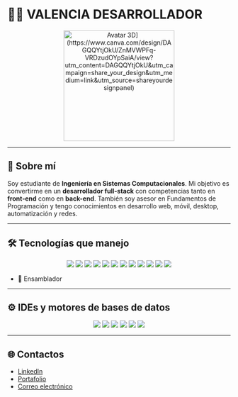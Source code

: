 # 👨‍💻 **VALENCIA DESARROLLADOR**

<p align="center">
  <img src="[https://github.com/user-attachments/assets/31dd4cec-33ed-42f8-8e10-56a07ea76f5b" width="250px" alt="Avatar 3D](https://www.canva.com/design/DAGQQYtjOkU/ZnMVWPFq-VRDzudOYpSaiA/view?utm_content=DAGQQYtjOkU&utm_campaign=share_your_design&utm_medium=link&utm_source=shareyourdesignpanel)">
</p>

---

## 🌟 **Sobre mí** 
Soy estudiante de **Ingeniería en Sistemas Computacionales**. Mi objetivo es convertirme en un **desarrollador full-stack** con competencias tanto en **front-end** como en **back-end**. También soy asesor en Fundamentos de Programación y tengo conocimientos en desarrollo web, móvil, desktop, automatización y redes.

---

## 🛠 **Tecnologías que manejo**

<div align="center">
  <img src="https://img.shields.io/badge/C%23-239120?style=for-the-badge&logo=c-sharp&logoColor=white">
  <img src="https://img.shields.io/badge/Java-007396?style=for-the-badge&logo=java&logoColor=white">
  <img src="https://img.shields.io/badge/SQL_Server-CC2927?style=for-the-badge&logo=microsoft-sql-server&logoColor=white">
  <img src="https://img.shields.io/badge/HTML5-E34F26?style=for-the-badge&logo=html5&logoColor=white">
  <img src="https://img.shields.io/badge/CSS3-1572B6?style=for-the-badge&logo=css3&logoColor=white">
  <img src="https://img.shields.io/badge/JavaScript-F7DF1E?style=for-the-badge&logo=javascript&logoColor=black">
  <img src="https://img.shields.io/badge/Sass-CC6699?style=for-the-badge&logo=sass&logoColor=white">
  <img src="https://img.shields.io/badge/Node.js-339933?style=for-the-badge&logo=nodedotjs&logoColor=white">
  <img src="https://img.shields.io/badge/Kotlin-0095D5?style=for-the-badge&logo=kotlin&logoColor=white">
  <img src="https://img.shields.io/badge/C%2B%2B-00599C?style=for-the-badge&logo=c%2B%2B&logoColor=white">
  <img src="https://img.shields.io/badge/XAML-0C54C2?style=for-the-badge&logo=xaml&logoColor=white">
  <img src="https://img.shields.io/badge/XML-FF6600?style=for-the-badge&logo=xml&logoColor=white">
</div>

- 🔢 Ensamblador

---

## ⚙️ **IDEs y motores de bases de datos**

<div align="center">
  <img src="https://img.shields.io/badge/Visual_Studio_2022-5C2D91?style=for-the-badge&logo=visual-studio&logoColor=white">
  <img src="https://img.shields.io/badge/VS_Code-007ACC?style=for-the-badge&logo=visual-studio-code&logoColor=white">
  <img src="https://img.shields.io/badge/Android_Studio-3DDC84?style=for-the-badge&logo=android-studio&logoColor=white">
  <img src="https://img.shields.io/badge/WebStorm-000000?style=for-the-badge&logo=webstorm&logoColor=white">
  <img src="https://img.shields.io/badge/CLion-000000?style=for-the-badge&logo=clion&logoColor=white">
  <img src="https://img.shields.io/badge/Eclipse-2C2255?style=for-the-badge&logo=eclipse&logoColor=white">
</div>

---

## 🌐 **Contactos**

- [LinkedIn](#)
- [Portafolio](#)
- [Correo electrónico](mailto:tucorreo@example.com)
